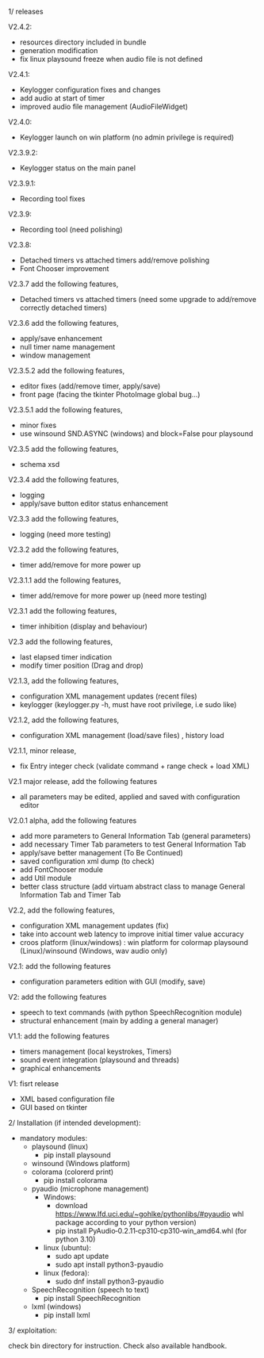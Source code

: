 1/ releases


V2.4.2:
- resources directory included in bundle
- generation modification
- fix linux playsound freeze when audio file is not defined

V2.4.1:
- Keylogger configuration fixes and changes
- add audio at start of timer
- improved audio file management (AudioFileWidget)

V2.4.0:
- Keylogger launch on win platform (no admin privilege is required)

V2.3.9.2:
- Keylogger status on the main panel 

V2.3.9.1:
- Recording tool fixes 

V2.3.9:
- Recording tool (need polishing)

V2.3.8:
- Detached timers vs attached timers add/remove polishing
- Font Chooser improvement

V2.3.7 add the following features, 
- Detached timers vs attached timers (need some upgrade to add/remove correctly detached timers)

V2.3.6 add the following features, 
- apply/save enhancement
- null timer name management
- window management 

V2.3.5.2 add the following features, 
- editor fixes (add/remove timer, apply/save)
- front page (facing the tkinter PhotoImage global bug...) 

V2.3.5.1 add the following features, 
- minor fixes
- use winsound SND.ASYNC (windows) and block=False pour playsound

V2.3.5 add the following features, 
- schema xsd

V2.3.4 add the following features, 
- logging  
- apply/save button editor status enhancement

V2.3.3 add the following features, 
- logging  (need more testing)

V2.3.2 add the following features, 
- timer add/remove for more power up  

V2.3.1.1 add the following features, 
- timer add/remove for more power up  (need more testing)

V2.3.1 add the following features, 
- timer inhibition (display and behaviour)

V2.3 add the following features, 
- last elapsed timer indication
- modify timer position (Drag and drop)

V2.1.3, add the following features, 
- configuration XML management updates (recent files)
- keylogger (keylogger.py -h, must have root privilege, i.e sudo like)

V2.1.2, add the following features, 
- configuration XML management (load/save files) , history load

V2.1.1, minor release, 
- fix Entry integer check (validate command + range check + load XML)

V2.1 major release, add the following features
- all parameters may be edited, applied and saved with configuration editor

V2.0.1 alpha, add the following features
- add more parameters to General Information Tab (general parameters)
- add necessary Timer Tab parameters to test General Information Tab
- apply/save better management (To Be Continued)
- saved configuration xml dump (to check) 
- add FontChooser module
- add Util module
- better class structure (add virtuam abstract class to manage General Information Tab and Timer Tab

V2.2, add the following features, 
- configuration XML management updates (fix)
- take into account web latency to improve initial timer value accuracy
- croos platform (linux/windows) :  win platform for colormap playsound (Linux)/winsound (Windows, wav audio only)

V2.1: add the following features
- configuration parameters edition with GUI (modify, save)

V2: add the following features
- speech to text commands (with python SpeechRecognition module)
- structural enhancement (main by adding a general manager)

V1.1: add the following features
- timers management (local keystrokes, Timers)
- sound event integration (playsound and threads)
- graphical enhancements

V1: fisrt release
- XML based configuration file
- GUI based on tkinter

2/ Installation (if intended development):
- mandatory modules:
    - playsound (linux)
        - pip install playsound
    - winsound (Windows platform)
    - colorama (colorerd print)
        - pip install colorama
    - pyaudio (microphone management)
        - Windows:
            - download https://www.lfd.uci.edu/~gohlke/pythonlibs/#pyaudio whl package according to your python version)
            - pip install PyAudio‑0.2.11‑cp310‑cp310‑win_amd64.whl (for python 3.10)
        - linux (ubuntu):
            - sudo apt update
            - sudo apt install python3-pyaudio
        - linux (fedora):
            - sudo dnf install python3-pyaudio
    - SpeechRecognition (speech to text)
        - pip install SpeechRecognition
    - lxml (windows)
        - pip install lxml
    


3/ exploitation: 

check bin directory for instruction. Check also available handbook.

